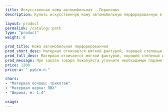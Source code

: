 ```yaml
---
title: Искусственная кожа автомобильная - Поролоныч
description: Купить искусственную кожу автомобильную перфорированную в розницу с доставкой по Москве.

layout: product
permalink: /catalog/:path
type: "product"
weight: 8

prod_title: Кожа автомобильная перфорированная
prod_short_desc: Материал отличается мягкой фактурой, хорошей степенью износостойкости и морозостойкости.
prod_full_desc: Материал отличается мягкой фактурой, хорошей степенью износостойкости и морозостойкости.
prod_message: При заказе товара пожалуйста уточните необходимые параметры (цвет и количество).
price: 1200
price-a: " руб/м.п."

chars:
- "Материал основы: трикотаж"
- "Материал верха: ПВХ"
- "Ширина, м: 1,4"

usage:
---
```


